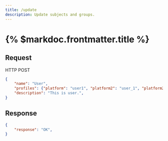 ```yaml
---
title: /update
description: Update subjects and groups.
---
```


# {% $markdoc.frontmatter.title %}

## Request
HTTP POST
```json
{
    "name": "User",
    "profiles": {"platform": "user1", "platform2": "user_1", "platform2": "user_1_private"},
    "description": "This is user.",
}
```

## Response
```json
{
    "response": "OK",
}
```